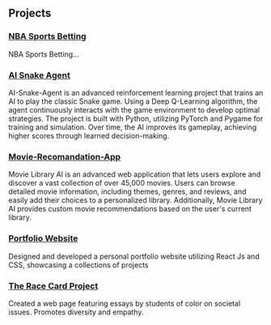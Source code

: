 
<!--
**PranavBalaji122/PranavBalaji122** is a ✨ _special_ ✨ repository because its `README.md` (this file) appears on your GitHub profile.

Here are some ideas to get you started:

- 🔭 I’m currently working on ...
- 🌱 I’m currently learning ...
- 👯 I’m looking to collaborate on ...
- 🤔 I’m looking for help with ...
- 💬 Ask me about ...
- 📫 How to reach me: ...
- 😄 Pronouns: ...
- ⚡ Fun fact: ...
-->
## Projects

### [NBA Sports Betting](https://github.com/PranavBalaji122/betting)
NBA Sports Betting...

### [AI Snake Agent](https://github.com/PranavBalaji122/AI-Snake-Agent)
AI-Snake-Agent is an advanced reinforcement learning project that trains an AI to play the classic Snake game. Using a Deep Q-Learning algorithm, the agent continuously interacts with the game environment to develop optimal strategies. The project is built with Python, utilizing PyTorch and Pygame for training and simulation. Over time, the AI improves its gameplay, achieving higher scores through learned decision-making.

### [Movie-Recomandation-App](https://github.com/PranavBalaji122/Movie-Recomandation-App)
Movie Library AI is an advanced web application that lets users explore and discover a vast collection of over 45,000 movies. Users can browse detailed movie information, including themes, genres, and reviews, and easily add their choices to a personalized library. Additionally, Movie Library AI provides custom movie recommendations based on the user's current library.

### [Portfolio Website](https://github.com/anyeelii/Atlanta_Food_Finder.git)
Designed and developed a personal portfolio website utilizing React Js and CSS, showcasing a collections of projects

### [The Race Card Project](https://github.com/PranavBalaji122/Race-Card-Project)
Created a web page featuring essays by students of color on societal issues. Promotes diversity and empathy.
